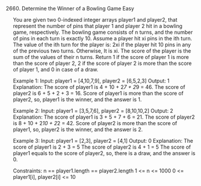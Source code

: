 2660. Determine the Winner of a Bowling Game
Easy

You are given two 0-indexed integer arrays player1 and player2, that represent the number of pins that player 1 and player 2 hit in a bowling game, respectively.
The bowling game consists of n turns, and the number of pins in each turn is exactly 10.
Assume a player hit xi pins in the ith turn. The value of the ith turn for the player is:
2xi if the player hit 10 pins in any of the previous two turns.
Otherwise, It is xi.
The score of the player is the sum of the values of their n turns.
Return
1 if the score of player 1 is more than the score of player 2,
2 if the score of player 2 is more than the score of player 1, and
0 in case of a draw.
 
Example 1:
Input: player1 = [4,10,7,9], player2 = [6,5,2,3]
Output: 1
Explanation: The score of player1 is 4 + 10 + 2*7 + 2*9 = 46.
The score of player2 is 6 + 5 + 2 + 3 = 16.
Score of player1 is more than the score of player2, so, player1 is the winner, and the answer is 1.

Example 2:
Input: player1 = [3,5,7,6], player2 = [8,10,10,2]
Output: 2
Explanation: The score of player1 is 3 + 5 + 7 + 6 = 21.
The score of player2 is 8 + 10 + 2*10 + 2*2 = 42.
Score of player2 is more than the score of player1, so, player2 is the winner, and the answer is 2.

Example 3:
Input: player1 = [2,3], player2 = [4,1]
Output: 0
Explanation: The score of player1 is 2 + 3 = 5
The score of player2 is 4 + 1 = 5
The score of player1 equals to the score of player2, so, there is a draw, and the answer is 0.

Constraints:
n == player1.length == player2.length
1 <= n <= 1000
0 <= player1[i], player2[i] <= 10
